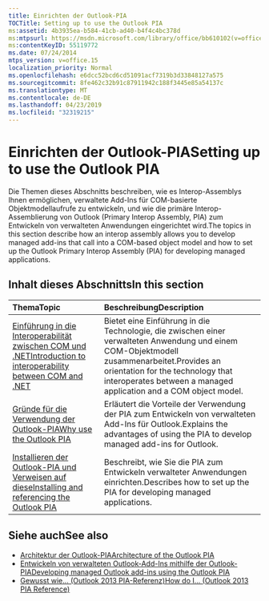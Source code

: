 ```yaml
---
title: Einrichten der Outlook-PIA
TOCTitle: Setting up to use the Outlook PIA
ms:assetid: 4b3935ea-b584-41cb-ad40-b4f4c4bc378d
ms:mtpsurl: https://msdn.microsoft.com/library/office/bb610102(v=office.15)
ms:contentKeyID: 55119772
ms.date: 07/24/2014
mtps_version: v=office.15
localization_priority: Normal
ms.openlocfilehash: e6dcc52bcd6cd51091acf7319b3d33848127a575
ms.sourcegitcommit: 8fe462c32b91c87911942c188f3445e85a54137c
ms.translationtype: MT
ms.contentlocale: de-DE
ms.lasthandoff: 04/23/2019
ms.locfileid: "32319215"
---
```

# <a name="setting-up-to-use-the-outlook-pia"></a><span data-ttu-id="fa552-102">Einrichten der Outlook-PIA</span><span class="sxs-lookup"><span data-stu-id="fa552-102">Setting up to use the Outlook PIA</span></span>

<span data-ttu-id="fa552-103">Die Themen dieses Abschnitts beschreiben, wie es Interop-Assemblys Ihnen ermöglichen, verwaltete Add-Ins für COM-basierte Objektmodellaufrufe zu entwickeln, und wie die primäre Interop-Assemblierung von Outlook (Primary Interop Assembly, PIA) zum Entwickeln von verwalteten Anwendungen eingerichtet wird.</span><span class="sxs-lookup"><span data-stu-id="fa552-103">The topics in this section describe how an interop assembly allows you to develop managed add-ins that call into a COM-based object model and how to set up the Outlook Primary Interop Assembly (PIA) for developing managed applications.</span></span>

## <a name="in-this-section"></a><span data-ttu-id="fa552-104">Inhalt dieses Abschnitts</span><span class="sxs-lookup"><span data-stu-id="fa552-104">In this section</span></span>

|<span data-ttu-id="fa552-105">Thema</span><span class="sxs-lookup"><span data-stu-id="fa552-105">Topic</span></span>|<span data-ttu-id="fa552-106">Beschreibung</span><span class="sxs-lookup"><span data-stu-id="fa552-106">Description</span></span>|
|:----|:----------|
|[<span data-ttu-id="fa552-107">Einführung in die Interoperabilität zwischen COM und .NET</span><span class="sxs-lookup"><span data-stu-id="fa552-107">Introduction to interoperability between COM and .NET</span></span>](introduction-to-interoperability-between-com-and-net.md) |<span data-ttu-id="fa552-108">Bietet eine Einführung in die Technologie, die zwischen einer verwalteten Anwendung und einem COM-Objektmodell zusammenarbeitet.</span><span class="sxs-lookup"><span data-stu-id="fa552-108">Provides an orientation for the technology that interoperates between a managed application and a COM object model.</span></span>|
|[<span data-ttu-id="fa552-109">Gründe für die Verwendung der Outlook-PIA</span><span class="sxs-lookup"><span data-stu-id="fa552-109">Why use the Outlook PIA</span></span>](why-use-the-outlook-pia.md) |<span data-ttu-id="fa552-110">Erläutert die Vorteile der Verwendung der PIA zum Entwickeln von verwalteten Add-Ins für Outlook.</span><span class="sxs-lookup"><span data-stu-id="fa552-110">Explains the advantages of using the PIA to develop managed add-ins for Outlook.</span></span>|
|[<span data-ttu-id="fa552-111">Installieren der Outlook-PIA und Verweisen auf diese</span><span class="sxs-lookup"><span data-stu-id="fa552-111">Installing and referencing the Outlook PIA</span></span>](installing-and-referencing-the-outlook-pia.md) |<span data-ttu-id="fa552-112">Beschreibt, wie Sie die PIA zum Entwickeln verwalteter Anwendungen einrichten.</span><span class="sxs-lookup"><span data-stu-id="fa552-112">Describes how to set up the PIA for developing managed applications.</span></span>|

## <a name="see-also"></a><span data-ttu-id="fa552-113">Siehe auch</span><span class="sxs-lookup"><span data-stu-id="fa552-113">See also</span></span>

- [<span data-ttu-id="fa552-114">Architektur der Outlook-PIA</span><span class="sxs-lookup"><span data-stu-id="fa552-114">Architecture of the Outlook PIA</span></span>](architecture-of-the-outlook-pia.md)
- [<span data-ttu-id="fa552-115">Entwickeln von verwalteten Outlook-Add-Ins mithilfe der Outlook-PIA</span><span class="sxs-lookup"><span data-stu-id="fa552-115">Developing managed Outlook add-ins using the Outlook PIA</span></span>](developing-managed-outlook-add-ins-using-the-outlook-pia.md)
- [<span data-ttu-id="fa552-116">Gewusst wie... (Outlook 2013 PIA-Referenz)</span><span class="sxs-lookup"><span data-stu-id="fa552-116">How do I... (Outlook 2013 PIA Reference)</span></span>](how-do-i-outlook-2013-pia-reference.md)

